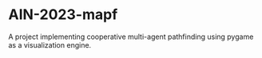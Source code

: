 # AIN-2023-mapf
A project implementing cooperative multi-agent pathfinding using pygame as a visualization engine.
